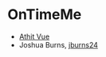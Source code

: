 # OnTimeMe 

- [Athit Vue](https://github.com/avue7)
- Joshua Burns, [jburns24](https://github.com/jburns24)

